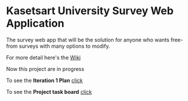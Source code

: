 # Kasetsart University Survey Web Application
The survey web app that will be the solution for anyone who wants free-from surveys with many options to modify.

For more detail here's the [Wiki](../../wiki/Home)

Now this project are in progress

To see the **Iteration 1 Plan** [click](../../wiki/Iteration%201%20Plan)

To see the **Project task board** [click](../../projects/1)

